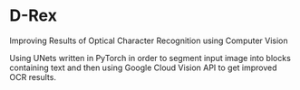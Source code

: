 # D-Rex
Improving Results of Optical Character Recognition using Computer Vision

Using UNets written in PyTorch in order to segment input image into blocks containing text and then using Google Cloud Vision API to get improved OCR results. 

